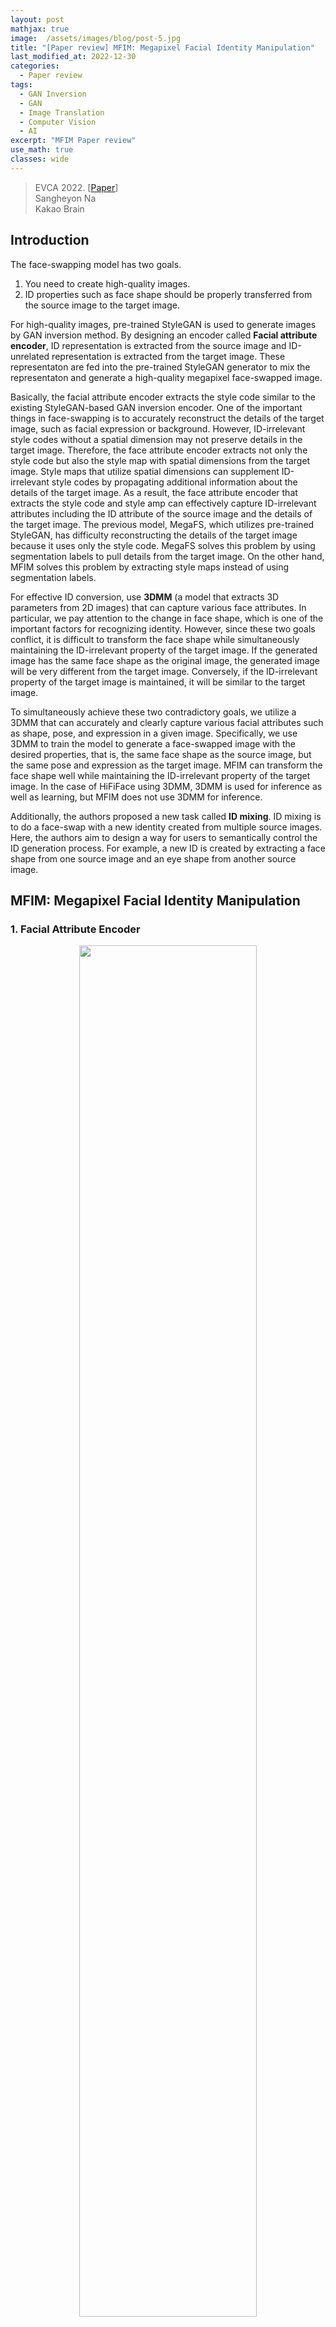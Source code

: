 ```yaml
---
layout: post
mathjax: true
image:  /assets/images/blog/post-5.jpg
title: "[Paper review] MFIM: Megapixel Facial Identity Manipulation"
last_modified_at: 2022-12-30
categories:
  - Paper review
tags:
  - GAN Inversion
  - GAN
  - Image Translation
  - Computer Vision
  - AI
excerpt: "MFIM Paper review"
use_math: true
classes: wide
---
```


> EVCA 2022. [[Paper](https://www.ecva.net/papers/eccv_2022/papers_ECCV/papers/136730145.pdf)]  
> Sangheyon Na  
> Kakao Brain  

## Introduction
The face-swapping model has two goals.

1. You need to create high-quality images.
2. ID properties such as face shape should be properly transferred from the source image to the target image.

For high-quality images, pre-trained StyleGAN is used to generate images by GAN inversion method. By designing an encoder called **Facial attribute encoder**, ID representation is extracted from the source image and ID-unrelated representation is extracted from the target image. These representaton are fed into the pre-trained StyleGAN generator to mix the representaton and generate a high-quality megapixel face-swapped image.

Basically, the facial attribute encoder extracts the style code similar to the existing StyleGAN-based GAN inversion encoder. One of the important things in face-swapping is to accurately reconstruct the details of the target image, such as facial expression or background. However, ID-irrelevant style codes without a spatial dimension may not preserve details in the target image. Therefore, the face attribute encoder extracts not only the style code but also the style map with spatial dimensions from the target image. Style maps that utilize spatial dimensions can supplement ID-irrelevant style codes by propagating additional information about the details of the target image. As a result, the face attribute encoder that extracts the style code and style amp can effectively capture ID-irrelevant attributes including the ID attribute of the source image and the details of the target image. The previous model, MegaFS, which utilizes pre-trained StyleGAN, has difficulty reconstructing the details of the target image because it uses only the style code. MegaFS solves this problem by using segmentation labels to pull details from the target image. On the other hand, MFIM solves this problem by extracting style maps instead of using segmentation labels.

For effective ID conversion, use **3DMM** (a model that extracts 3D parameters from 2D images) that can capture various face attributes. In particular, we pay attention to the change in face shape, which is one of the important factors for recognizing identity. However, since these two goals conflict, it is difficult to transform the face shape while simultaneously maintaining the ID-irrelevant property of the target image. If the generated image has the same face shape as the original image, the generated image will be very different from the target image. Conversely, if the ID-irrelevant property of the target image is maintained, it will be similar to the target image.

To simultaneously achieve these two contradictory goals, we utilize a 3DMM that can accurately and clearly capture various facial attributes such as shape, pose, and expression in a given image. Specifically, we use 3DMM to train the model to generate a face-swapped image with the desired properties, that is, the same face shape as the source image, but the same pose and expression as the target image. MFIM can transform the face shape well while maintaining the ID-irrelevant property of the target image. In the case of HiFiFace using 3DMM, 3DMM is used for inference as well as learning, but MFIM does not use 3DMM for inference.

Additionally, the authors proposed a new task called **ID mixing**. ID mixing is to do a face-swap with a new identity created from multiple source images. Here, the authors aim to design a way for users to semantically control the ID generation process. For example, a new ID is created by extracting a face shape from one source image and an eye shape from another source image.

## MFIM: Megapixel Facial Identity Manipulation
### 1. Facial Attribute Encoder

<center><img src='{{"/assets/img/mfim/mfim-faceswap.PNG" | relative_url}}' width="75%"></center>

<br>
The structure of the facial attribute encoder is as above. First, hierarchical latent maps are extracted from a given image like the pSp encoder. Then, a style code and a style map are generated with the map-to-code (M2C) block and the map-to-map (M2M) block, respectively, and input to the pre-trained StyleGAN generator.

##### Style code
The facial attribute encoder extracts 26 style codes by mapping the given image to the latent space $\mathcal{S}$. The style code corresponding to the coarse resolution (4x4 ~ 16x16) is extracted from the target image $x_{tgt}$ and synthesizes overall aspects such as the overall structure or pose. Conversely, the style code corresponding to fine resolution (32x32 ~ 1024x1024) is extracted from the source image $x_{src}$ and synthesizes relatively local aspects such as face shape, eyes, nose, and lips. From this point of view, the style code extracted from $x_{tgt}$ is called ID-irrelevant style code, and the style code extracted from $x_{src}$ is called ID style code. On the other hand, it is important to reconstruct the details of the target image (facial expression, background, etc.), but ID-irrelevant style codes lose these details because they have no spatial dimension.

##### Style map
In order to preserve the detail of $x_{tgt}$, the encoder extracts a style map with spatial dimensions from $x_{tgt}$. Specifically, a style map of the same size as the latent map input to the M2M blocks of the encoder is created. These style maps are then fed into a pre-trained StyleGAN generator as noise input to generate fine details.

### 2. Training Objectives
##### ID loss
Since $x_{swap}$ must have the same identity as $x_{src}$, ID loss is calculated as cosine similarity.

$$
\begin{equation}
\mathcal{L}_{id} = 1 - \cos (R(x_{swap}), R(x_{src}))
\end{equation}
$$

($R$ is a pre-trained face recognition model)

##### Reconstruction loss
$x_{swap}$ should be similar to $x_{tgt}$ except for the area related to the ID. To impose this constraint, we adopt the pixel-level L1 loss and LPIPS loss to define the reconstruction loss as:

$$
\begin{equation}
\mathcal{L}_{recon} = L_1 (x_{swap}, x_{tgt}) + LPIPS (x_{swap}, x_{tgt})
\end{equation}
$$

##### Adversarial loss
To make $x_{swap}$ realistic, we use non-saturating adversarial loss and R1 regularization.

##### 3DMM supervision
You need to force $x_{swap}$ to have the same face shape as $x_{src}$, and the same pose and expression as $x_{tgt}$. For these constraints, we use 3DMM to define the following loss.

$$
\begin{equation}
\mathcal{L}_{shape} = \| s_{swap} - s_{src} \|_2 \\
\mathcal{L}_{pose} = \| p_{swap} - p_{tgt} \|_2 \\
\mathcal{L}_{exp} = \| e_{swap} - e_{tgt} \|_2 \\
\end{equation}
$$

$s$, $p$, and $e$ are face shape, pose, and expression (exp) parameters extracted from the 3DMM encoder. As such, 3DMM is used only for loss calculation in the learning process and is not used in inference.

##### Full objective
The total loss $\mathcal{L}$ is:

$$
\begin{aligned}
\mathcal{L} = & \; \lambda_{id} \mathcal{L}_{id} + \lambda_{recon} \mathcal{L}_{recon} + \lambda_{adv} \mathcal{L}_{adv} + \lambda_{R_1} \mathcal{L}_{R_!} \\
& + \lambda_{shape} \mathcal{L}_{shape} + \lambda_{pose} \mathcal{L}_{pose} + \lambda_{exp} \mathcal{L}_{exp}
\end{aligned}
$$

### 3. ID Mixing

<center><img src='{{"/assets/img/mfim/mfim-mixing.PNG" | relative_url}}' width="45%"></center>

<br>
ID Mixing extracts and mixes ID style codes from multiple source images so that users can semantically control the ID creation process. In the figure above, ID mixing is performed from two source images, but it can be generalized to use multiple source images. In case of using two source images, the user can get the global ID attribute from one source image and the local ID attribute from the other source image, mix them together, and compose the ID-mixed image $x_{image}$.

In the figure above, the ID-irrelevant style code and style map are extracted from $x_{tgt}$, and the ID style code is extracted from the global source image $x_{src}^{gb}$ and the local source image $x_{src}^{ Extracted from lc}$. Global ID style code is used for coarse resolution and local ID style code is used for fine resolution.

## Experiments
- Baseline: Deepfakes, FaceShifter, Sim-Swap, HifiFace, InfoSwap, MegaFs, SmoothSwap
- Dataset: FFHQ (train), FaceForensics++ & CelebA-HQ (evaluation)
- Evaluation metric
1. identity, shape, expression: $L_2$ distance in feature space of face recognition model
2. pose: $L_2$ distance in 3DMM parameter space
3. posh-HN: $L_2$ distance in feature space of pose prediction model

Here are the results for CelebA-HQ. 

<center><img src='{{"/assets/img/mfim/mfim-fig1.PNG" | relative_url}}' width="55%"></center>

<br>
A quantitative comparison between FaceForensics++ and CelebA-HQ is as follows.

<center><img src='{{"/assets/img/mfim/mfim-table1.PNG" | relative_url}}' width="65%"></center>
<br>
<center><img src='{{"/assets/img/mfim/mfim-table2.PNG" | relative_url}}' width="65%"></center>
<br>

The following is a quantitative comparison with baselines.

<center><img src='{{"/assets/img/mfim/mfim-fig2.PNG" | relative_url}}' width="80%"></center>

### Ablation Study

<center><img src='{{"/assets/img/mfim/mfim-fig3.PNG" | relative_url}}' width="80%"></center>
<br>
<center><img src='{{"/assets/img/mfim/mfim-table3.PNG" | relative_url}}' width="65%"></center>

### ID Mixing

<center><img src='{{"/assets/img/mfim/mfim-fig4.PNG" | relative_url}}' width="80%"></center>
<br>
<center><img src='{{"/assets/img/mfim/mfim-table4.PNG" | relative_url}}' width="65%"></center>